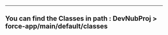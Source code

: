 ---------------------------------------------------------------------------
You can find the Classes in path : DevNubProj > force-app/main/default/classes
---------------------------------------------------------------------------
